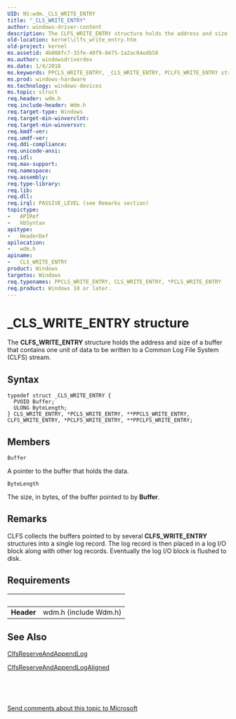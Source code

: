 ```yaml
---
UID: NS:wdm._CLS_WRITE_ENTRY
title: "_CLS_WRITE_ENTRY"
author: windows-driver-content
description: The CLFS_WRITE_ENTRY structure holds the address and size of a buffer that contains one unit of data to be written to a Common Log File System (CLFS) stream.
old-location: kernel\clfs_write_entry.htm
old-project: kernel
ms.assetid: 4b008fc7-35fe-40f9-8475-1a2ac04edb58
ms.author: windowsdriverdev
ms.date: 1/4/2018
ms.keywords: PPCLS_WRITE_ENTRY, _CLS_WRITE_ENTRY, PCLFS_WRITE_ENTRY structure pointer [Kernel-Mode Driver Architecture], wdm/PCLS_WRITE_ENTRY, CLFS_WRITE_ENTRY, CLS_WRITE_ENTRY, PPCLFS_WRITE_ENTRY structure pointer [Kernel-Mode Driver Architecture], PPCLS_WRITE_ENTRY structure pointer [Kernel-Mode Driver Architecture], kstruct_a_331b7685-f256-4071-8edf-e517afc2b8cc.xml, wdm/CLFS_WRITE_ENTRY, PPCLFS_WRITE_ENTRY, *PCLS_WRITE_ENTRY, CLS_WRITE_ENTRY structure [Kernel-Mode Driver Architecture], wdm/PPCLFS_WRITE_ENTRY, kernel.clfs_write_entry, PCLFS_WRITE_ENTRY, CLFS_WRITE_ENTRY structure [Kernel-Mode Driver Architecture], wdm/PPCLS_WRITE_ENTRY, PCLS_WRITE_ENTRY, *PCLFS_WRITE_ENTRY, PCLS_WRITE_ENTRY structure pointer [Kernel-Mode Driver Architecture], wdm/CLS_WRITE_ENTRY, wdm/PCLFS_WRITE_ENTRY
ms.prod: windows-hardware
ms.technology: windows-devices
ms.topic: struct
req.header: wdm.h
req.include-header: Wdm.h
req.target-type: Windows
req.target-min-winverclnt: 
req.target-min-winversvr: 
req.kmdf-ver: 
req.umdf-ver: 
req.ddi-compliance: 
req.unicode-ansi: 
req.idl: 
req.max-support: 
req.namespace: 
req.assembly: 
req.type-library: 
req.lib: 
req.dll: 
req.irql: PASSIVE_LEVEL (see Remarks section)
topictype:
-	APIRef
-	kbSyntax
apitype:
-	HeaderDef
apilocation:
-	wdm.h
apiname:
-	CLS_WRITE_ENTRY
product: Windows
targetos: Windows
req.typenames: PPCLS_WRITE_ENTRY, CLS_WRITE_ENTRY, *PCLS_WRITE_ENTRY
req.product: Windows 10 or later.
---
```


# _CLS_WRITE_ENTRY structure
The <b>CLFS_WRITE_ENTRY</b> structure holds the address and size of a buffer that contains one unit of data to be written to a Common Log File System (CLFS) stream.

## Syntax
````
typedef struct _CLS_WRITE_ENTRY {
  PVOID Buffer;
  ULONG ByteLength;
} CLS_WRITE_ENTRY, *PCLS_WRITE_ENTRY, **PPCLS_WRITE_ENTRY, CLFS_WRITE_ENTRY, *PCLFS_WRITE_ENTRY, **PPCLFS_WRITE_ENTRY;
````

## Members


`Buffer`

A pointer to the buffer that holds the data.

`ByteLength`

The size, in bytes, of the buffer pointed to by <b>Buffer</b>.

## Remarks
CLFS collects the buffers pointed to by several <b>CLFS_WRITE_ENTRY</b> structures into a single log record. The log record is then placed in a log I/O block along with other log records. Eventually the log I/O block is flushed to disk.

## Requirements
| &nbsp; | &nbsp; |
| ---- |:---- |
| **Header** | wdm.h (include Wdm.h) |

## See Also

<a href="..\wdm\nf-wdm-clfsreserveandappendlog.md">ClfsReserveAndAppendLog</a>

<a href="..\wdm\nf-wdm-clfsreserveandappendlogaligned.md">ClfsReserveAndAppendLogAligned</a>

 

 

<a href="mailto:wsddocfb@microsoft.com?subject=Documentation%20feedback [kernel\kernel]:%20CLS_WRITE_ENTRY structure%20 RELEASE:%20(1/4/2018)&amp;body=%0A%0APRIVACY STATEMENT%0A%0AWe use your feedback to improve the documentation. We don't use your email address for any other purpose, and we'll remove your email address from our system after the issue that you're reporting is fixed. While we're working to fix this issue, we might send you an email message to ask for more info. Later, we might also send you an email message to let you know that we've addressed your feedback.%0A%0AFor more info about Microsoft's privacy policy, see http://privacy.microsoft.com/en-us/default.aspx." title="Send comments about this topic to Microsoft">Send comments about this topic to Microsoft</a>